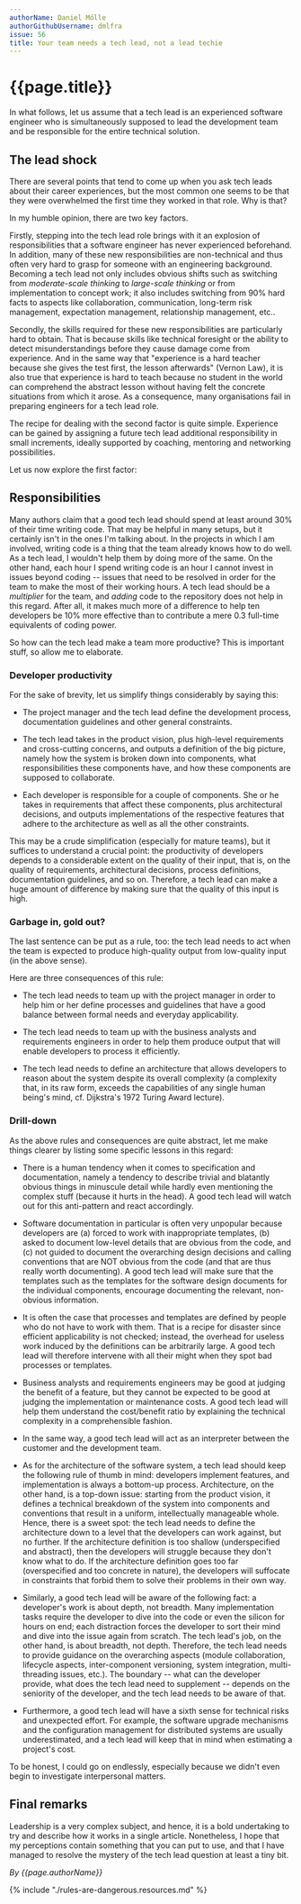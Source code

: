 ```yaml
---
authorName: Daniel Mölle
authorGithubUsername: dmlfra
issue: 56
title: Your team needs a tech lead, not a lead techie
---
```

# {{page.title}}

In what follows, let us assume that a tech lead is an experienced software engineer who is simultaneously supposed to lead the development team and be responsible for the entire technical solution.

## The lead shock

There are several points that tend to come up when you ask tech leads about their career experiences, but the most common one seems to be that they were overwhelmed the first time they worked in that role. Why is that?

In my humble opinion, there are two key factors.

Firstly, stepping into the tech lead role brings with it an explosion of responsibilities that a software engineer has never experienced beforehand. In addition, many of these new responsibilities are non-technical and thus often very hard to grasp for someone with an engineering background. Becoming a tech lead not only includes obvious shifts such as switching from *moderate-scale thinking* to *large-scale thinking* or from implementation to concept work; it also includes switching from 90% hard facts to aspects like collaboration, communication, long-term risk management, expectation management, relationship management, etc..

Secondly, the skills required for these new responsibilities are particularly hard to obtain. That is because skills like technical foresight or the ability to detect misunderstandings before they cause damage come from experience. And in the same way that "experience is a hard teacher because she gives the test first, the lesson afterwards" (Vernon Law), it is also true that experience is hard to teach because no student in the world can comprehend the abstract lesson without having felt the concrete situations from which it arose. As a consequence, many organisations fail in preparing engineers for a tech lead role.

The recipe for dealing with the second factor is quite simple. Experience can be gained by assigning a future tech lead additional responsibility in small increments, ideally supported by coaching, mentoring and networking possibilities.

Let us now explore the first factor:

## Responsibilities

Many authors claim that a good tech lead should spend at least around 30% of their time writing code. That may be helpful in many setups, but it certainly isn't in the ones I'm talking about. In the projects in which I am involved, writing code is a thing that the team already knows how to do well. As a tech lead, I wouldn't help them by doing more of the same. On the other hand, each hour I spend writing code is an hour I cannot invest in issues beyond coding -- issues that need to be resolved in order for the team to make the most of their working hours. A tech lead should be a *multiplier* for the team, and *adding* code to the repository does not help in this regard. After all, it makes much more of a difference to help ten developers be 10% more effective than to contribute a mere 0.3 full-time equivalents of coding power.

So how can the tech lead make a team more productive? This is important stuff, so allow me to elaborate.

### Developer productivity

For the sake of brevity, let us simplify things considerably by saying this:

* The project manager and the tech lead define the development process, documentation guidelines and other general constraints.

* The tech lead takes in the product vision, plus high-level requirements and cross-cutting concerns, and outputs a definition of the big picture, namely how the system is broken down into components, what responsibilities these components have, and how these components are supposed to collaborate.

* Each developer is responsible for a couple of components. She or he takes in requirements that affect these components, plus architectural decisions, and outputs implementations of the respective features that adhere to the architecture as well as all the other constraints.

This may be a crude simplification (especially for mature teams), but it suffices to understand a crucial point: the productivity of developers depends to a considerable extent on the quality of their input, that is, on the quality of requirements, architectural decisions, process definitions, documentation guidelines, and so on. Therefore, a tech lead can make a huge amount of difference by making sure that the quality of this input is high.

### Garbage in, gold out?

The last sentence can be put as a rule, too: the tech lead needs to act when the team is expected to produce high-quality output from low-quality input (in the above sense).

Here are three consequences of this rule:

* The tech lead needs to team up with the project manager in order to help him or her define processes and guidelines that have a good balance between formal needs and everyday applicability.

* The tech lead needs to team up with the business analysts and requirements engineers in order to help them produce output that will enable developers to process it efficiently.

* The tech lead needs to define an architecture that allows developers to reason about the system despite its overall complexity (a complexity that, in its raw form, exceeds the capabilities of any single human being's mind, cf. Dijkstra's 1972 Turing Award lecture).

### Drill-down

As the above rules and consequences are quite abstract, let me make things clearer by listing some specific lessons in this regard:

* There is a human tendency when it comes to specification and documentation, namely a tendency to describe trivial and blatantly obvious things in minuscule detail while hardly even mentioning the complex stuff (because it hurts in the head). A good tech lead will watch out for this anti-pattern and react accordingly.

* Software documentation in particular is often very unpopular because developers are (a) forced to work with inappropriate templates, (b) asked to document low-level details that are obvious from the code, and (c) not guided to document the overarching design decisions and calling conventions that are NOT obvious from the code (and that are thus really worth documenting). A good tech lead will make sure that the templates such as the templates for the software design documents for the individual components, encourage documenting the relevant, non-obvious information.

* It is often the case that processes and templates are defined by people who do not have to work with them. That is a recipe for disaster since efficient applicability is not checked; instead, the overhead for useless work induced by the definitions can be arbitrarily large. A good tech lead will therefore intervene with all their might when they spot bad processes or templates.

* Business analysts and requirements engineers may be good at judging the benefit of a feature, but they cannot be expected to be good at judging the implementation or maintenance costs. A good tech lead will help them understand the cost/benefit ratio by explaining the technical complexity in a comprehensible fashion.

* In the same way, a good tech lead will act as an interpreter between the customer and the development team.

* As for the architecture of the software system, a tech lead should keep the following rule of thumb in mind: developers implement features, and implementation is always a bottom-up process. Architecture, on the other hand, is a top-down issue: starting from the product vision, it defines a technical breakdown of the system into components and conventions that result in a uniform, intellectually manageable whole. Hence, there is a sweet spot: the tech lead needs to define the architecture down to a level that the developers can work against, but no further. If the architecture definition is too shallow (underspecified and abstract), then the developers will struggle because they don't know what to do. If the architecture definition goes too far (overspecified and too concrete in nature), the developers will suffocate in constraints that forbid them to solve their problems in their own way.

* Similarly, a good tech lead will be aware of the following fact: a developer's work is about depth, not breadth. Many implementation tasks require the developer to dive into the code or even the silicon for hours on end; each distraction forces the developer to sort their mind and dive into the issue again from scratch. The tech lead's job, on the other hand, is about breadth, not depth. Therefore, the tech lead needs to provide guidance on the overarching aspects (module collaboration, lifecycle aspects, inter-component versioning, system integration, multi-threading issues, etc.). The boundary -- what can the developer provide, what does the tech lead need to supplement -- depends on the seniority of the developer, and the tech lead needs to be aware of that.

* Furthermore, a good tech lead will have a sixth sense for technical risks and unexpected effort. For example, the software upgrade mechanisms and the configuration management for distributed systems are usually underestimated, and a tech lead will keep that in mind when estimating a project's cost.

To be honest, I could go on endlessly, especially because we didn't even begin to investigate interpersonal matters.

## Final remarks

Leadership is a very complex subject, and hence, it is a bold undertaking to try and describe how it works in a single article. Nonetheless, I hope that my perceptions contain something that you can put to use, and that I have managed to resolve the mystery of the tech lead question at least a tiny bit.

*By {{page.authorName}}*

{% include "./rules-are-dangerous.resources.md" %}